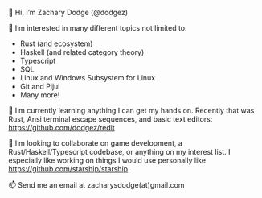 👋 Hi, I’m Zachary Dodge (@dodgez)

👀 I’m interested in many different topics not limited to:
  - Rust (and ecosystem)
  - Haskell (and related category theory)
  - Typescript
  - SQL
  - Linux and Windows Subsystem for Linux
  - Git and Pijul
  - Many more!

🌱 I’m currently learning anything I can get my hands on.  Recently that was Rust, Ansi terminal escape sequences, and basic text editors: https://github.com/dodgez/redit

💞️ I’m looking to collaborate on game development, a Rust/Haskell/Typescript codebase, or anything on my interest list.  I especially like working on things I would use personally like https://github.com/starship/starship.

📫 Send me an email at zacharysdodge(at)gmail.com

<!---
dodgez/dodgez is a ✨ special ✨ repository because its `README.md` (this file) appears on your GitHub profile.
You can click the Preview link to take a look at your changes.
--->
